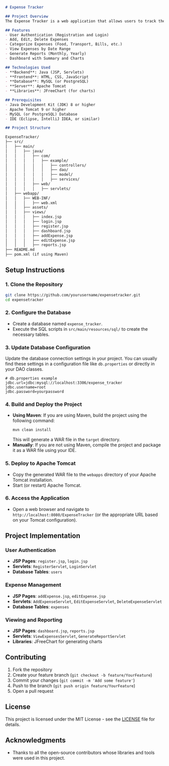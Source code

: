 ```markdown
# Expense Tracker

## Project Overview
The Expense Tracker is a web application that allows users to track their income and expenses. It helps users manage their budgets, monitor spending patterns, and generate financial reports.

## Features
- User Authentication (Registration and Login)
- Add, Edit, Delete Expenses
- Categorize Expenses (Food, Transport, Bills, etc.)
- View Expenses by Date Range
- Generate Reports (Monthly, Yearly)
- Dashboard with Summary and Charts

## Technologies Used
- **Backend**: Java (JSP, Servlets)
- **Frontend**: HTML, CSS, JavaScript
- **Database**: MySQL (or PostgreSQL)
- **Server**: Apache Tomcat
- **Libraries**: JFreeChart (for charts)

## Prerequisites
- Java Development Kit (JDK) 8 or higher
- Apache Tomcat 9 or higher
- MySQL (or PostgreSQL) Database
- IDE (Eclipse, IntelliJ IDEA, or similar)

## Project Structure

ExpenseTracker/
├── src/
│   ├── main/
│   │   ├── java/
│   │   │   ├── com/
│   │   │   │   ├── example/
│   │   │   │   │   ├── controllers/
│   │   │   │   │   ├── dao/
│   │   │   │   │   ├── model/
│   │   │   │   │   ├── services/
│   │   │   ├── web/
│   │   │   │   ├── servlets/
│   ├── webapp/
│   │   ├── WEB-INF/
│   │   │   ├── web.xml
│   │   ├── assets/
│   │   ├── views/
│   │   │   ├── index.jsp
│   │   │   ├── login.jsp
│   │   │   ├── register.jsp
│   │   │   ├── dashboard.jsp
│   │   │   ├── addExpense.jsp
│   │   │   ├── editExpense.jsp
│   │   │   ├── reports.jsp
├── README.md
├── pom.xml (if using Maven)
```

## Setup Instructions

### 1. Clone the Repository
```bash
git clone https://github.com/yourusername/expensetracker.git
cd expensetracker
```

### 2. Configure the Database
- Create a database named `expense_tracker`.
- Execute the SQL scripts in `src/main/resources/sql/` to create the necessary tables.

### 3. Update Database Configuration
Update the database connection settings in your project. You can usually find these settings in a configuration file like `db.properties` or directly in your DAO classes.

```properties
# db.properties example
jdbc.url=jdbc:mysql://localhost:3306/expense_tracker
jdbc.username=root
jdbc.password=yourpassword
```

### 4. Build and Deploy the Project
- **Using Maven**: If you are using Maven, build the project using the following command:
  ```bash
  mvn clean install
  ```
  This will generate a WAR file in the `target` directory.
- **Manually**: If you are not using Maven, compile the project and package it as a WAR file using your IDE.

### 5. Deploy to Apache Tomcat
- Copy the generated WAR file to the `webapps` directory of your Apache Tomcat installation.
- Start (or restart) Apache Tomcat.

### 6. Access the Application
- Open a web browser and navigate to `http://localhost:8080/ExpenseTracker` (or the appropriate URL based on your Tomcat configuration).

## Project Implementation

### User Authentication
- **JSP Pages**: `register.jsp`, `login.jsp`
- **Servlets**: `RegisterServlet`, `LoginServlet`
- **Database Tables**: `users`

### Expense Management
- **JSP Pages**: `addExpense.jsp`, `editExpense.jsp`
- **Servlets**: `AddExpenseServlet`, `EditExpenseServlet`, `DeleteExpenseServlet`
- **Database Tables**: `expenses`

### Viewing and Reporting
- **JSP Pages**: `dashboard.jsp`, `reports.jsp`
- **Servlets**: `ViewExpensesServlet`, `GenerateReportServlet`
- **Libraries**: JFreeChart for generating charts

## Contributing
1. Fork the repository
2. Create your feature branch (`git checkout -b feature/YourFeature`)
3. Commit your changes (`git commit -m 'Add some feature'`)
4. Push to the branch (`git push origin feature/YourFeature`)
5. Open a pull request

## License
This project is licensed under the MIT License - see the [LICENSE](LICENSE) file for details.

## Acknowledgments
- Thanks to all the open-source contributors whose libraries and tools were used in this project.
```